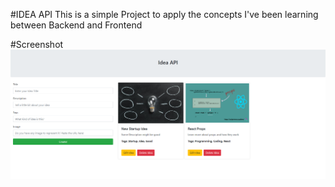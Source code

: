 #IDEA API 
This is a simple Project to apply the concepts I've been learning between Backend and Frontend 

#Screenshot 
<img src="../res/main.PNG">